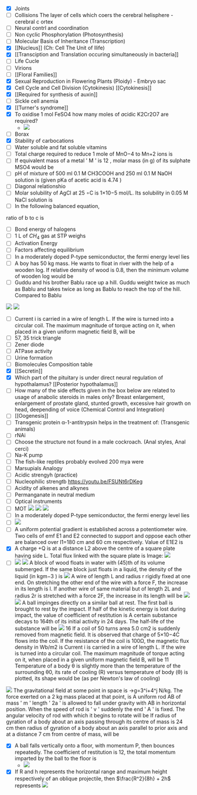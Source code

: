 - [x] Joints
- [ ] Collisions
The layer of cells which coers the cerebral helisphere - cerebral c ortex
- [ ] Neural contrl and coordination
- [ ] Non cyclic Phosphorylation (Photosynthesis)
- [ ] Molecular Basis of Inheritance (Transcription)
- [x] [[Nucleus]] (Ch: Cell The Unit of lIife)
- [x] [[Transciption and Translation occuring simultaneously in bacteria]] 
- [ ] Life Cucle
- [ ] Virions
- [ ] [[Floral Families]] 
- [x] Sexual Reproduction in Flowering Plants (Ploidy) - Embryo sac
- [x] Cell Cycle and Cell Division (Cytokinesis) [[Cytokinesis]]
- [x] [[Required for synthesis of auxin]]
- [ ] Sickle cell anemia
- [x] [[Turner's syndrome]]
- [x] To oxidise 1 mol FeSO4 how many moles of  *a*cidic K2Cr2O7 are required?
	- ![](Assets/Pasted%20image%2020240426154002.png)
- [ ] Borax
- [x] Stability of carbocations
- [ ] Water soluble and fat soluble vitamins
- [ ] Total charge required to reduce 1 mole of MnO−4 to Mn+2 ions is
- [ ] If equivalent mass of a metal ' M ' is 12 , molar mass (in g) of its sulphate MSO4 would be
- [ ] pH of mixture of 500 ml 0.1 M CH3COOH and 250 ml 0.1 M NaOH solution is
(given pKa of acetic acid is 4.74 )
- [ ] Diagonal relationshio
- [ ] Molar solubility of AgCl at 25 ∘C is 1×10−5 mol/L. Its solubility in 0.05 M NaCl solution is
- [ ] In the following balanced equation,

ratio of b to c is 
- [ ] Bond energy of halogens
- [ ]  1 L of $CH_4$ gas at STP weighs
- [ ] Activation Energy
- [ ] Factors affecting equilibrium
- [ ] In a moderately doped P-type semiconductor, the fermi energy level lies
- [ ] A boy has 50 kg mass. He wants to float in river with the help of a wooden log. If relative density of wood is 0.8, then the minimum volume of wooden log would be
- [ ] Guddu and his brother Bablu race up a hill. Guddu weight twice as much as Bablu and takes twice as long as Bablu to reach the top of the hill. Compared to Bablu

![](Assets/Pasted%20image%2020240426110157.png)
![](Assets/Pasted%20image%2020240426110602.png)
- [ ] Current i is carried in a wire of length L. If the wire is turned into a circular coil. The maximum magnitude of torque acting on it, when placed in a given uniform magnetic field B, will be
- [ ] 57, 35 trick triangle 
- [ ] Zener diode
- [ ] ATPase activity 
- [ ] Urine formation
- [ ] Biomolecules Composition table
- [x] [[Secretin]]
- [x] Which part of the pituitary is under direct neural regulation of hypothalamus? [[Posterior hypothalamus]]
- [ ] How many of the side effects given in the box below are related to usage of anabolic steroids in males only?
Breast enlargement, enlargement of prostate gland, stunted growth, excessive hair growth on head, deepending of voice
(Chemical Control and Integration)
- [ ] [[Oogenesis]]
- [ ] Transgenic protein α-1-antitrypsin helps in the treatment of: (Transgenic animals)
- [ ] rNAi 
- [ ] Choose the structure not found in a male cockroach.
(Anal styles, Anal cerci)
- [ ] Na-K pump 
- [ ] The fish-like reptiles probably evolved 200 mya were
- [ ] Marsupials Analogy 
- [ ] Acidic strengyh (practice) 
- [ ] Nucleophilic strengtb https://youtu.be/FSUNt6rDKeg
- [ ] Acidity of alkenes and alkynes
- [ ] Permanganate in neutral medium
- [ ] Optical instruments
- [ ] MOT
![](Assets/2024-04-26-12-22-14.png)
![](Assets/2024-04-26-12-22-33.png)
![](Assets/2024-04-26-12-23-00.png)
- [ ] In a moderately doped P-type semiconductor, the fermi energy level lies
-  [ ] ![](Assets/2024-04-26-12-24-57.png)
- [ ] A uniform potential gradient is established across a potentiometer wire. Two cells of emf E1 and E2 connected to support and oppose each other are balanced over I1=180 cm and 60 cm respectively. Value of E1E2 is
- [x] A charge +Q is at a distance L2 above the centre of a square plate having side L. Total flux linked with the square plate is
	Image: ![](Assets/Pasted%20image%2020240426150415.png)
- [ ] ![](Assets/2024-04-26-12-25-41.png)
![](Assets/2024-04-26-12-26-18.png)
A block of wood floats in water with (45)th  of its volume submerged. If the same block just floats in a liquid, the density of the liquid (in kgm−3 ) is
![](Assets/2024-04-26-12-26-42.png)
 A wire of length L and radius r rigidly fixed at one end. On stretching the other end of the wire with a force F, the increase in its length is l. If another wire of same material but of length 2L and radius 2r is stretched with a force 2F, the increase in its length will be
![](Assets/2024-04-26-12-27-31.png)
![](Assets/2024-04-26-12-27-38.png)
A ball impinges directly on a similar ball at rest. The first ball is brought to rest by the impact. If half of the kinetic energy is lost during impact, the value of coefficient of restitution is
A certain substance decays to 164th  of its initial activity in 24 days. The half-life of the substance will be
![](Assets/2024-04-26-12-28-04.png)
16
If a coil of 50 turns area 5.0 cm2 is suddenly removed from magnetic field. It is observed that charge of 5×10−4C flows into the coil. If the resistance of the coil is 100Ω, the magnetic flux density in Wb/m2 is
Current i is carried in a wire of length L. If the wire is turned into a circular coil. The maximum magnitude of torque acting on it, when placed in a given uniform magnetic field B, will be
11
Temperature of a body θ is slightly more than the temperature of the surrounding θ0, its rate of cooling (R) versus temperature of body (θ) is plotted, its shape would be (as per Newton's law of cooling)
 
![](Assets/2024-04-26-12-28-44.png)
The gravitational field at some point in space is →g=3^i+4^j N/kg. The force exerted on a 2 kg mass placed at that point, is
A uniform rod AB of mass ' m ' length ' 2a ' is allowed to fall under gravity with AB in horizontal position. When the speed of rod is ' v ' suddenly the end ' A ' is fixed. The angular velocity of rod with which it begins to rotate will be
If radius of gyration of a body about an axis passing through its centre of mass is 24 cm then radius of gyration of a body about an axis parallel to prior axis and at a distance 7 cm from centre of mass, will be
- [x] A ball falls vertically onto a floor, with momentum P, then bounces repeatedly. The coefficient of restitution is 12, the total momentum imparted by the ball to the floor is
	- ![](Assets/New%20Doc%2004-26-2024%2015.33.jpg)
- [x]  If R and h represents the horizontal range and maximum height respectively of an oblique projectile, then $\frac{R^2}{8h} + 2h$ represents
	![](Assets/Pasted%20image%2020240426153825.png)
